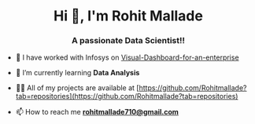 <h1 align="center">Hi 👋, I'm Rohit Mallade</h1>
<h3 align="center">A passionate Data Scientist!!</h3>

- 🔭 I have worked with Infosys on [Visual-Dashboard-for-an-enterprise](https://github.com/Rohitmallade/Visual-Dashboard-for-an-enterprise)

- 🌱 I’m currently learning **Data Analysis**

- 👨‍💻 All of my projects are available at [https://github.com/Rohitmallade?tab=repositories](https://github.com/Rohitmallade?tab=repositories)

- 📫 How to reach me **rohitmallade710@gmail.com**
